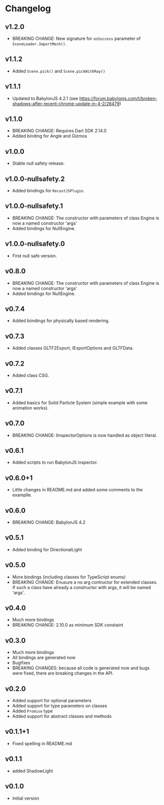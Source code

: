 # Changelog

## v1.2.0

- BREAKING CHANGE: New signature for `onSuccess` parameter of `SceneLoader.ImportMesh()`.

## v1.1.2

- Added `Scene.pick()` and `Scene.pickWithRay()`

## v1.1.1

- Updated to BabylonJS 4.2.1 (see https://forum.babylonjs.com/t/broken-shadows-after-recent-chrome-update-in-4-2/26479)

## v1.1.0

- BREAKING CHANGE: Requires Dart SDK 2.14.0
- Added binding for Angle and Gizmos

## v1.0.0

- Stable null safety release.

## v1.0.0-nullsafety.2

- Added bindings for `RecastJSPlugin`.

## v1.0.0-nullsafety.1

- BREAKING CHANGE: The constructor with parameters of class Engine is now a named constructor 'args'
- Added bindings for NullEngine.

## v1.0.0-nullsafety.0

- First null safe version.

## v0.8.0

- BREAKING CHANGE: The constructor with parameters of class Engine is now a named constructor 'args'
- Added bindings for NullEngine.

## v0.7.4

- Added biindings for physically based rendering.

## v0.7.3

- Added classes GLTF2Export, IExportOptions and GLTFData.

## v0.7.2

- Added class CSG.

## v0.7.1

- Added basics for Solid Particle System (simple example with some animation works).

## v0.7.0

- BREAKING CHANGE: IInspectorOptions is now handled as object literal.

## v0.6.1

- Added scripts to run BabylonJS inspector.

## v0.6.0+1

- Little changes in README.md and added some comments to the examplle.

## v0.6.0

- BREAKING CHANGE: BabylonJS 4.2

## v0.5.1

- Added binding for DirectionalLight

## v0.5.0

- More bindings (including classes for TypeScript enums)
- BREAKING CHANGE: Enusure a no arg contructor for extended classes. If such a class have already a constructor with args, it will be named 'args'.

## v0.4.0

- Much more bindings
- BREAKING CHANGE: 2.10.0 as minimum SDK constaint

## v0.3.0

- Much more bindings
- All bindings are generated now
- Bugifxes
- BREAKING CHANGES: because all code is generated now and bugs were fixed, there are breaking changes in the API.

## v0.2.0

-   Added support for optional parameters
-   Added support for type parameters on classes
-   Added `Promise` type
-   Added support for abstract classes and methods

## v0.1.1+1

-   Fixed spelling in README.md

## v0.1.1

-   added ShadowLight

## v0.1.0

-   Initial version
